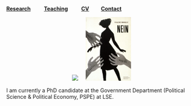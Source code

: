 [**Research**](Research.md) &nbsp; &nbsp; &nbsp; &nbsp; [**Teaching**](Teaching.md) &nbsp; &nbsp; &nbsp; &nbsp; [**CV**](CV.pdf) &nbsp; &nbsp; &nbsp; &nbsp;[**Contact**](Contact.md)

<div align="center"><img src="sehoof.jpg" width="120"> &nbsp; &nbsp; <img src="women.jpg" width="120"></div>

I am currently a PhD candidate at the Government Department (Political Science & Political Economy, PSPE) at LSE.





